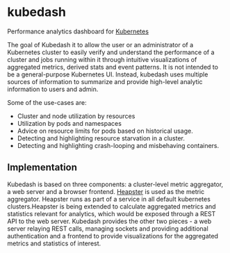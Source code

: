 # kubedash
Performance analytics dashboard for [Kubernetes](http://github.com/GoogleCloudPlatform/kubernetes)

The goal of Kubedash it to allow the user or an administrator of a Kubernetes cluster to easily verify and understand the performance of a cluster and jobs running within it through intuitive visualizations of aggregated metrics, derived stats and event patterns. It is not intended to be a general-purpose Kubernetes UI. Instead, kubedash uses multiple sources of information to summarize and provide high-level analytic information to users and admin.

Some of the use-cases are:
- Cluster and node utilization by resources
- Utilization by pods and namespaces
- Advice on resource limits for pods based on historical usage.
- Detecting and highlighting resource starvation in a cluster.
- Detecting and highlighting crash-looping and misbehaving containers.

## Implementation

Kubedash is based on three components: a cluster-level metric aggregator, a web server and a browser frontend. 
[Heapster](http://github.com/GoogleCloudPlatform/heapster) is used as the metric aggregator. Heapster runs as part of a service in all default kubernetes clusters.Heapster is being extended to calculate aggregated metrics and statistics relevant for analytics, which would be exposed through a REST API to the web server. Kubedash provides the other two pieces - a web server relaying REST calls, managing sockets and providing additional authentication and a frontend to provide visualizations for the aggregated metrics and statistics of interest.
